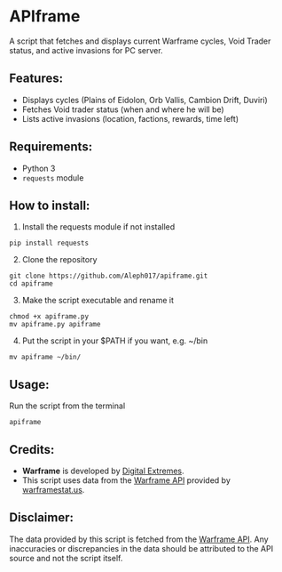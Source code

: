 # APIframe
A script that fetches and displays current Warframe cycles, Void Trader status, and active invasions for PC server.

## Features:
- Displays cycles (Plains of Eidolon, Orb Vallis, Cambion Drift, Duviri)
- Fetches Void trader status (when and where he will be)
- Lists active invasions (location, factions, rewards, time left)

## Requirements:
- Python 3
- `requests` module

## How to install:
1. Install the requests module if not installed
  ```
  pip install requests
  ```
2. Clone the repository
  ```
  git clone https://github.com/Aleph017/apiframe.git
  cd apiframe
  ```
3. Make the script executable and rename it
  ```
  chmod +x apiframe.py
  mv apiframe.py apiframe
  ```

4. Put the script in your $PATH if you want, e.g. ~/bin 
  ```
  mv apiframe ~/bin/
  ```
## Usage:
Run the script from the terminal
  ```
  apiframe
  ```
## Credits:
- **Warframe** is developed by [Digital Extremes](https://www.digitalextremes.com/).
- This script uses data from the [Warframe API](https://docs.warframestat.us/) provided by [warframestat.us](https://docs.warframestat.us/).
## Disclaimer:
The data provided by this script is fetched from the [Warframe API](https://docs.warframestat.us/). Any inaccuracies or discrepancies in the data should be attributed to the API source and not the script itself.
